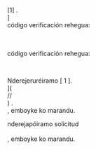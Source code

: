 [1] .<br host>]<br action>código verificación rehegua:<br code>

<br url><br action>código verificación rehegua:

<br code>

Nderejeruréiramo [ 1 ].<br host>](<br protocol>//<br host>) .<br action>, emboyke ko marandu.

nderejapóiramo solicitud<br url><br action>, emboyke ko marandu.
